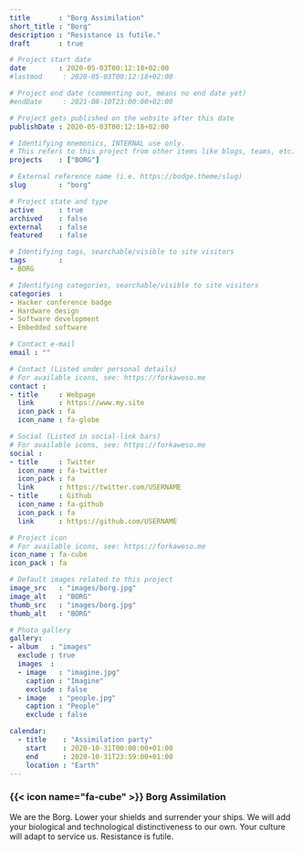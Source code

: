 ```yaml
---
title       : "Borg Assimilation"
short_title : "Borg"
description : "Resistance is futile."
draft       : true

# Project start date
date        : 2020-05-03T00:12:18+02:00
#lastmod     : 2020-05-03T00:12:18+02:00

# Project end date (commenting out, means no end date yet)
#endDate     : 2021-08-10T23:00:00+02:00

# Project gets published on the website after this date
publishDate : 2020-05-03T00:12:18+02:00

# Identifying mnemonics, INTERNAL use only.
# This refers to this project from other items like blogs, teams, etc.
projects    : ["BORG"]

# External reference name (i.e. https://bodge.theme/slug)
slug        : "borg"

# Project state and type
active      : true
archived    : false
external    : false
featured    : false

# Identifying tags, searchable/visible to site visitors
tags        :
- BORG

# Identifying categories, searchable/visible to site visitors
categories  :
- Hacker conference badge
- Hardware design
- Software development
- Embedded software

# Contact e-mail
email : ""

# Contact (Listed under personal details)
# For available icons, see: https://forkaweso.me
contact :
- title     : Webpage
  link      : https://www.my.site
  icon_pack : fa
  icon_name : fa-globe

# Social (Listed in social-link bars)
# For available icons, see: https://forkaweso.me
social :
- title     : Twitter
  icon_name : fa-twitter
  icon_pack : fa
  link      : https://twitter.com/USERNAME
- title     : Github
  icon_name : fa-github
  icon_pack : fa
  link      : https://github.com/USERNAME

# Project icon
# For available icons, see: https://forkaweso.me
icon_name : fa-cube
icon_pack : fa

# Default images related to this project
image_src   : "images/borg.jpg"
image_alt   : "BORG"
thumb_src   : "images/borg.jpg"
thumb_alt   : "BORG"

# Photo gallery
gallery:
- album   : "images"
  exclude : true
  images  :
  - image   : "imagine.jpg"
    caption : "Imagine"
    exclude : false
  - image   : "people.jpg"
    caption : "People"
    exclude : false

calendar:
  - title    : "Assimilation party"
    start    : 2020-10-31T00:00:00+01:00
    end      : 2020-10-31T23:59:00+01:00
    location : "Earth"
---
```


### {{< icon name="fa-cube" >}} Borg Assimilation

We are the Borg. Lower your shields and surrender your ships. We will add your biological and technological distinctiveness to our own. Your culture will adapt to service us. Resistance is futile.
